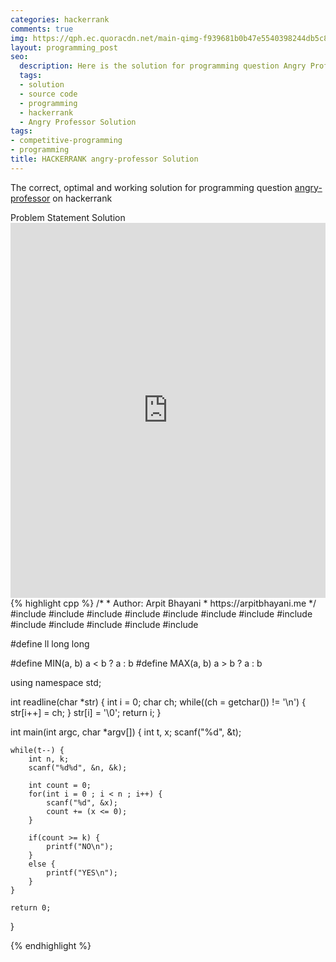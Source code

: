 ```yaml
---
categories: hackerrank
comments: true
img: https://qph.ec.quoracdn.net/main-qimg-f939681b0b47e5540398244db5c8966f?convert_to_webp=true
layout: programming_post
seo:
  description: Here is the solution for programming question Angry Professor on hackerrank
  tags:
  - solution
  - source code
  - programming
  - hackerrank
  - Angry Professor Solution
tags:
- competitive-programming
- programming
title: HACKERRANK angry-professor Solution
---
```

The correct, optimal and working solution for programming question [angry-professor](https://www.hackerrank.com/challenges/angry-professor) on hackerrank

<div class="ui secondary pointing large menu">
  <a class="grey item" data-tab="problem-statement">
    Problem Statement
  </a>
  <a class="active item grey" data-tab="solution">
    Solution
  </a>
</div>
<div class="ui bottom attached tab" data-tab="problem-statement">
    <iframe src="https://www.hackerrank.com/challenges/angry-professor" width="100%" height="600px" style="overflow: scroll; border: none;"></iframe>
</div>
<div class="ui bottom attached active tab" data-tab="solution">
{% highlight cpp %}
/*
 *  Author: Arpit Bhayani
 *  https://arpitbhayani.me
 */
#include <cmath>
#include <cstdio>
#include <cstdlib>
#include <climits>
#include <deque>
#include <iostream>
#include <list>
#include <limits>
#include <map>
#include <queue>
#include <set>
#include <stack>
#include <vector>

#define ll long long

#define MIN(a, b) a < b ? a : b
#define MAX(a, b) a > b ? a : b

using namespace std;

int readline(char *str) {
    int i = 0;
    char ch;
    while((ch = getchar()) != '\n') {
        str[i++] = ch;
    }
    str[i] = '\0';
    return i;
}

int main(int argc, char *argv[]) {
    int t, x;
    scanf("%d", &t);

    while(t--) {
        int n, k;
        scanf("%d%d", &n, &k);

        int count = 0;
        for(int i = 0 ; i < n ; i++) {
            scanf("%d", &x);
            count += (x <= 0);
        }

        if(count >= k) {
            printf("NO\n");
        }
        else {
            printf("YES\n");
        }
    }

    return 0;
}

{% endhighlight %}
</div>
